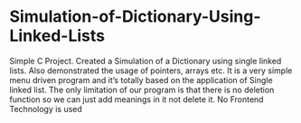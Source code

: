 # Simulation-of-Dictionary-Using-Linked-Lists
Simple C Project. Created a Simulation of a Dictionary using single linked lists. Also demonstrated the usage of pointers, arrays etc. 
It is a very simple menu driven program and it’s totally based on the application of Single linked list.
The only limitation of our program is that there is no deletion function so we can just add meanings in it not delete it.
No Frontend Technology is used
